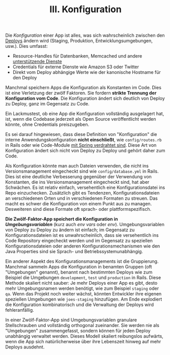 ﻿---
title: III. Konfiguration
description: Die Konfiguration in Umgebungsvariablen ablegen
---
Die *Konfiguration* einer App ist alles, was sich wahrscheinlich zwischen den [Deploys](./codebase) ändern wird (Staging, Produktion, Entwicklungsumgebungen, usw.). Dies umfasst:

* Resource-Handles für Datenbanken, Memcached und andere [unterstützende Dienste](./backing-services)
* Credentials für externe Dienste wie Amazon S3 oder Twitter
* Direkt vom Deploy abhängige Werte wie der kanonische Hostname für den Deploy

Manchmal speichern Apps die Konfiguration als Konstanten im Code. Dies ist eine Verletzung der zwölf Faktoren. Sie fordern **strikte Trennung der Konfiguration vom Code**. Die Konfiguration ändert sich deutlich von Deploy zu Deploy, ganz im Gegensatz zu Code.

Ein Lackmustest, ob eine App die Konfiguration vollständig ausgelagert hat, ist, wenn die Codebase jederzeit als Open Source veröffentlicht werden könnte, ohne Credentials preiszugeben.

Es sei darauf hingewiesen, dass diese Definition von "Konfiguration" die interne Anwendungskonfiguration **nicht einschließt**, wie `config/routes.rb` in Rails oder wie Code-Module [mit Spring verdrahtet sind](http://docs.spring.io/spring/docs/current/spring-framework-reference/html/beans.html). Diese Art von Konfiguration ändert sich nicht von Deploy zu Deploy und gehört daher zum Code.


Als Konfiguration könnte man auch Dateien verwenden, die nicht ins Versionsmanagement eingecheckt sind wie `config/database.yml` in Rails. Dies ist eine deutliche Verbesserung gegenüber der Verwendung von Konstanten, die ins Versionsmanagement eingecheckt sind, hat aber Schwächen. Es ist relativ einfach, versehentlich eine Konfigurationsdatei ins Repo einzuchecken. Zusätzlich gibt es Tendenzen, Konfigurationsdateien an verschiedenen Orten und in verschiedenen Formaten zu streuen. Das macht es schwer die Konfiguration von einem Punkt aus zu managen. Desweiteren sind diese Formate oft sprach- oder plattformspezifisch.

**Die Zwölf-Faktor-App speichert die Konfiguration in *Umgebungsvariablen*** (kurz auch *env vars* oder *env*). Umgebungsvariablen von Deploy zu Deploy zu ändern ist einfach; im Gegensatz zu Konfigurationsdateien ist es unwahrscheinlich, dass sie versehentlich ins Code Repository eingecheckt werden und im Gegensatz zu speziellen Konfigurationsdateien oder anderen Konfigurationsmechanismen wie den Java Properties sind sie Sprach- und Betriebssystemunabhängig.

Ein anderer Aspekt des Konfigurationsmanagements ist die Gruppierung. Manchmal sammeln Apps die Konfiguration in benamten Gruppen (oft "Umgebungen" genannt), benannt nach bestimmten Deploys wie zum Beispiel die Umgebungen `development`, `test` und `production` in Rails. Diese Methode skaliert nicht sauber: Je mehr Deploys einer App es gibt, desto mehr Umgebungsnamen werden benötigt, wie zum Beispiel `staging` oder `qa`. Wenn das Projekt noch weiter wächst, könnten Entwickler ihre eigenen speziellen Umgebungen wie `joes-staging` hinzufügen. Am Ende explodiert die Konfiguration kombinatorisch und die Verwaltung der Deploys wird fehleranfällig.

In einer Zwölf-Faktor-App sind Umgebungsvariablen granulare Stellschrauben und vollständig orthogonal zueinander. Sie werden nie als "Umgebungen" zusammengefasst, sondern können für jeden Deploy unabhängig verwaltet werden. Dieses Modell skaliert reibungslos aufwärts, wenn die App sich natürlicherweise über ihre Lebenszeit hinweg auf mehr Deploys ausdehnt.
